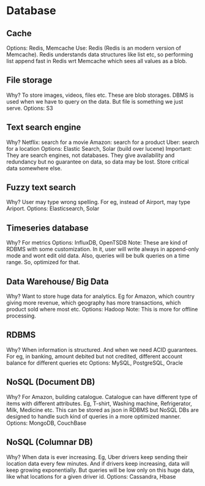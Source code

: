 # Database

## Cache

Options: Redis, Memcache
Use: Redis (Redis is an modern version of Memcache). Redis understands data structures like list etc, so performing list append fast in Redis wrt Memcache which sees all values as a blob.

## File storage

Why? To store images, videos, files etc. These are blob storages. DBMS is used when we have to query on the data. But file is something we just serve.
Options: S3

## Text search engine

Why?
Netflix: search for a movie
Amazon: search for a product
Uber: search for a location
Options: Elastic Search, Solar (build over lucene)
Important: They are search engines, not databases. They give availability and redundancy but no guarantee on data, so data may be lost. Store critical data somewhere else.

## Fuzzy text search

Why? User may type wrong spelling. For eg, instead of Airport, may type Ariport.
Options: Elasticsearch, Solar

## Timeseries database

Why? For metrics
Options: InfluxDB, OpenTSDB
Note: These are kind of RDBMS with some customization. In it, user will write always in append-only mode and wont edit old data. Also, queries will be bulk queries on a time range. So, optimized for that.

## Data Warehouse/ Big Data

Why? Want to store huge data for analytics. Eg for Amazon, which country giving more revenue, which geography has more transactions, which product sold where most etc.
Options: Hadoop
Note: This is more for offline processing.

## RDBMS

Why? When information is structured. And when we need ACID guarantees. For eg, in banking, amount debited but not credited, different account balance for different queries etc
Options: MySQL, PostgreSQL, Oracle

## NoSQL (Document DB)

Why? For Amazon, building catalogue. Catalogue can have different type of items with different attributes. Eg, T-shirt, Washing machine, Refrigerator, Milk, Medicine etc. This can be stored as json in RDBMS but NoSQL DBs are designed to handle such kind of queries in a more optimized manner.
Options: MongoDB, CouchBase

## NoSQL (Columnar DB)

Why? When data is ever increasing. Eg, Uber drivers keep sending their location data every few minutes. And if drivers keep increasing, data will keep growing exponentially. But queries will be low only on this huge data, like what locations for a given driver id.
Options: Cassandra, Hbase
